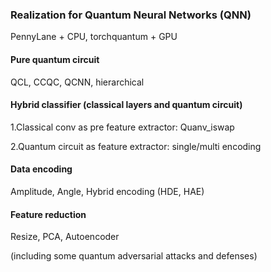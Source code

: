 ### Realization for Quantum Neural Networks (QNN)

PennyLane + CPU, torchquantum + GPU

#### Pure quantum circuit
QCL, CCQC, QCNN, hierarchical

#### Hybrid classifier (classical layers and quantum circuit)
1.Classical conv as pre feature extractor: Quanv_iswap

2.Quantum circuit as feature extractor: single/multi encoding

#### Data encoding
Amplitude, Angle, Hybrid encoding (HDE, HAE)

#### Feature reduction
Resize, PCA, Autoencoder

(including some quantum adversarial attacks and defenses)
